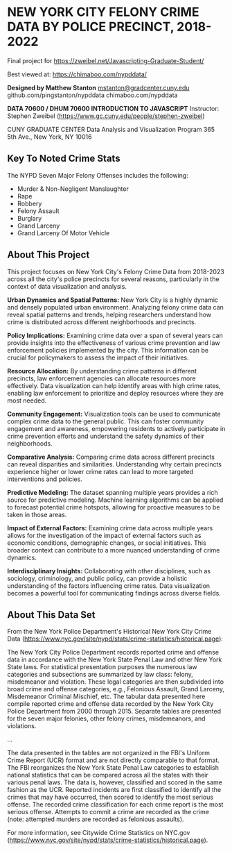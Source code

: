 # NEW YORK CITY FELONY CRIME DATA BY POLICE PRECINCT, 2018-2022
Final project for https://zweibel.net/Javascripting-Graduate-Student/

Best viewed at: https://chimaboo.com/nypddata/

**Designed by Matthew Stanton**
mstanton@gradcenter.cuny.edu
github.com/pingstanton/nypddata
chimaboo.com/nypddata

**DATA 70600 / DHUM 70600 INTRODUCTION TO JAVASCRIPT**
Instructor: Stephen Zweibel (https://www.gc.cuny.edu/people/stephen-zweibel)

CUNY GRADUATE CENTER
Data Analysis and Visualization Program
365 5th Ave., New York, NY 10016

## Key To Noted Crime Stats

The NYPD Seven Major Felony Offenses includes the following:

* Murder & Non-Negligent Manslaughter
* Rape
* Robbery
* Felony Assault
* Burglary
* Grand Larceny
* Grand Larceny Of Motor Vehicle

## About This Project

This project focuses on New York City's Felony Crime Data from 2018-2023 across all the city's police precincts for several reasons, particularly in the context of data visualization and analysis.

**Urban Dynamics and Spatial Patterns:** New York City is a highly dynamic and densely populated urban environment. Analyzing felony crime data can reveal spatial patterns and trends, helping researchers understand how crime is distributed across different neighborhoods and precincts.

**Policy Implications:** Examining crime data over a span of several years can provide insights into the effectiveness of various crime prevention and law enforcement policies implemented by the city. This information can be crucial for policymakers to assess the impact of their initiatives.

**Resource Allocation:** By understanding crime patterns in different precincts, law enforcement agencies can allocate resources more effectively. Data visualization can help identify areas with high crime rates, enabling law enforcement to prioritize and deploy resources where they are most needed.

**Community Engagement:** Visualization tools can be used to communicate complex crime data to the general public. This can foster community engagement and awareness, empowering residents to actively participate in crime prevention efforts and understand the safety dynamics of their neighborhoods.

**Comparative Analysis:** Comparing crime data across different precincts can reveal disparities and similarities. Understanding why certain precincts experience higher or lower crime rates can lead to more targeted interventions and policies.

**Predictive Modeling:** The dataset spanning multiple years provides a rich source for predictive modeling. Machine learning algorithms can be applied to forecast potential crime hotspots, allowing for proactive measures to be taken in those areas.

**Impact of External Factors:** Examining crime data across multiple years allows for the investigation of the impact of external factors such as economic conditions, demographic changes, or social initiatives. This broader context can contribute to a more nuanced understanding of crime dynamics.

**Interdisciplinary Insights:** Collaborating with other disciplines, such as sociology, criminology, and public policy, can provide a holistic understanding of the factors influencing crime rates. Data visualization becomes a powerful tool for communicating findings across diverse fields.

## About This Data Set

From the New York Police Department's Historical New York City Crime Data (https://www.nyc.gov/site/nypd/stats/crime-statistics/historical.page):

The New York City Police Department records reported crime and offense data in accordance with the New York State Penal Law and other New York State laws. For statistical presentation purposes the numerous law categories and subsections are summarized by law class: felony, misdemeanor and violation. These legal categories are then subdivided into broad crime and offense categories, e.g., Felonious Assault, Grand Larceny, Misdemeanor Criminal Mischief, etc. The tabular data presented here compile reported crime and offense data recorded by the New York City Police Department from 2000 through 2015. Separate tables are presented for the seven major felonies, other felony crimes, misdemeanors, and violations.

...

The data presented in the tables are not organized in the FBI's Uniform Crime Report (UCR) format and are not directly comparable to that format. The FBI reorganizes the New York State Penal Law categories to establish national statistics that can be compared across all the states with their various penal laws. The data is, however, classified and scored in the same fashion as the UCR. Reported incidents are first classified to identify all the crimes that may have occurred, then scored to identify the most serious offense. The recorded crime classification for each crime report is the most serious offense. Attempts to commit a crime are recorded as the crime (note: attempted murders are recorded as felonious assaults).

For more information, see Citywide Crime Statistics on NYC.gov (https://www.nyc.gov/site/nypd/stats/crime-statistics/historical.page).

